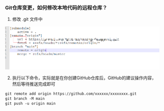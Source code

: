 ### Git仓库变更，如何修改本地代码的远程仓库？

1. 修改 .git 文件中

![](../../static/Snipaste_2021-02-01_16-42-40.png)



2. 执行以下命令，实际就是在你创建GitHub仓库后，GitHub的建议操作内容，然后等待推送完成即可

```
git remote add origin https://github.com/xxxxxx/xxxxxxxx.git
git branch -M main
git push -u origin main
```

